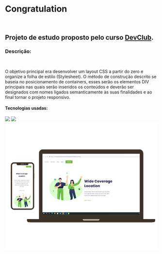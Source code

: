 <h1>Congratulation</h1>
<br>
<h2> Projeto de estudo proposto pelo curso <a href="https://rodolfomori.com.br/devclub">DevClub</a>. </h2>

<h3> Descrição: </h3>
  <br>
  <p>O objetivo principal era desenvolver um layout CSS a partir do zero e organize a folha de estilo (Stylesheet). O método de construção descrito se baseia no posicionamento de containers, esses serão os elementos
    DIV principais nas quais serão inseridos os conteúdos e deverão ser designados com nomes ligados semanticamente às suas finalidades e ao final tornar o projeto responsivo. </p>
  
  <h4>Tecnologias usadas: </h4>
  <img src="https://img.shields.io/badge/CSS3-1572B6?style=for-the-badge&logo=css3&logoColor=white"/>
  <img src="https://img.shields.io/badge/HTML-239120?style=for-the-badge&logo=html5&logoColor=white"/> 
  
<img src="https://github.com/PriscilaKimura/Congratulation-CSS/blob/develop/img/img%20congratulation%20readme.jpg?raw=true"/> 
